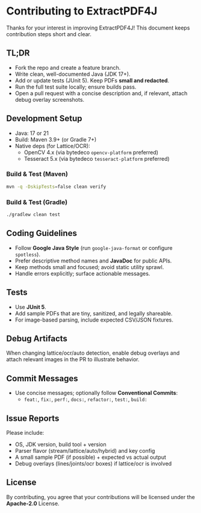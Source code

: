 # Contributing to ExtractPDF4J

Thanks for your interest in improving ExtractPDF4J! This document keeps contribution steps short and clear.

## TL;DR
- Fork the repo and create a feature branch.
- Write clean, well-documented Java (JDK 17+).
- Add or update tests (JUnit 5). Keep PDFs **small and redacted**.
- Run the full test suite locally; ensure builds pass.
- Open a pull request with a concise description and, if relevant, attach debug overlay screenshots.

## Development Setup
- Java: 17 or 21
- Build: Maven 3.9+ (or Gradle 7+)
- Native deps (for Lattice/OCR):
  - OpenCV 4.x (via bytedeco `opencv-platform` preferred)
  - Tesseract 5.x (via bytedeco `tesseract-platform` preferred)

### Build & Test (Maven)
```bash
mvn -q -DskipTests=false clean verify
```

### Build & Test (Gradle)
```bash
./gradlew clean test
```

## Coding Guidelines
- Follow **Google Java Style** (run `google-java-format` or configure `spotless`).
- Prefer descriptive method names and **JavaDoc** for public APIs.
- Keep methods small and focused; avoid static utility sprawl.
- Handle errors explicitly; surface actionable messages.

## Tests
- Use **JUnit 5**.
- Add sample PDFs that are tiny, sanitized, and legally shareable.
- For image-based parsing, include expected CSV/JSON fixtures.

## Debug Artifacts
When changing lattice/ocr/auto detection, enable debug overlays and attach relevant images in the PR to illustrate behavior.

## Commit Messages
- Use concise messages; optionally follow **Conventional Commits**:
  - `feat:`, `fix:`, `perf:`, `docs:`, `refactor:`, `test:`, `build:`

## Issue Reports
Please include:
- OS, JDK version, build tool + version
- Parser flavor (stream/lattice/auto/hybrid) and key config
- A small sample PDF (if possible) + expected vs actual output
- Debug overlays (lines/joints/ocr boxes) if lattice/ocr is involved

## License
By contributing, you agree that your contributions will be licensed under the **Apache-2.0** License.
